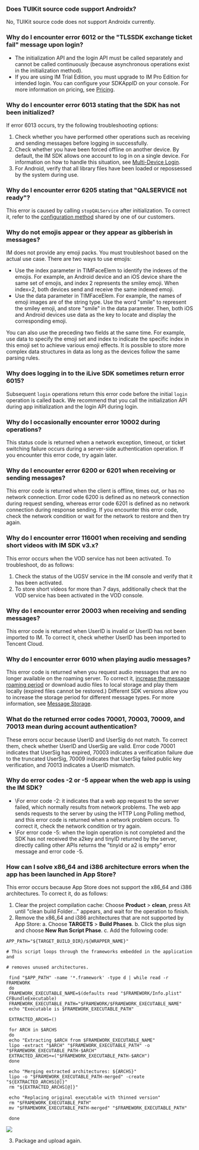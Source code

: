 ### Does TUIKit source code support Androidx?
No, TUIKit source code does not support Androidx currently.

### Why do I encounter error 6012 or the "TLSSDK exchange ticket fail" message upon login?

- The initialization API and the login API must be called separately and cannot be called continuously (because asynchronous operations exist in the initialization method).
- If you are using IM Trial Edition, you must upgrade to IM Pro Edition for intended login. You can configure your SDKAppID on your console. For more information on pricing, see [Pricing](https://intl.cloud.tencent.com/document/product/1047/34350).

### Why do I encounter error 6013 stating that the SDK has not been initialized?

If error 6013 occurs, try the following troubleshooting options:
1. Check whether you have performed other operations such as receiving and sending messages before logging in successfully.
2. Check whether you have been forced offline on another device. By default, the IM SDK allows one account to log in on a single device. For information on how to handle this situation, see [Multi-Device Login](https://intl.cloud.tencent.com/document/product/1047/33518#.E5.A4.9A.E7.AB.AF.E7.99.BB.E5.BD.95).
3. For Android, verify that all library files have been loaded or repossessed by the system during use.

### Why do I encounter error 6205 stating that "QALSERVICE not ready"?

This error is caused by calling `stopQALService` after initialization. To correct it, refer to the [configuration method](https://blog.csdn.net/qq_16131393/article/details/54895733) shared by one of our customers.

### Why do not emojis appear or they appear as gibberish in messages?

IM does not provide any emoji packs. You must troubleshoot based on the actual use case.
There are two ways to use emojis:
- Use the index parameter in TIMFaceElem to identify the indexes of the emojis. For example, an Android device and an iOS device share the same set of emojis, and index 2 represents the smiley emoji. When index=2, both devices send and receive the same indexed emoji.
- Use the data parameter in TIMFaceElem. For example, the names of emoji images are of the string type. Use the word "smile" to represent the smiley emoji, and store "smile" in the data parameter. Then, both iOS and Android devices use data as the key to locate and display the corresponding emoji.

You can also use the preceding two fields at the same time. For example, use data to specify the emoji set and index to indicate the specific index in this emoji set to achieve various emoji effects. It is possible to store more complex data structures in data as long as the devices follow the same parsing rules.

### Why does logging in to the iLive SDK sometimes return error 6015?

Subsequent `login` operations return this error code before the initial `login` operation is called back. We recommend that you call the initialization API during app initialization and the login API during login.

### Why do I occasionally encounter error 10002 during operations?

This status code is returned when a network exception, timeout, or ticket switching failure occurs during a server-side authentication operation. If you encounter this error code, try again later.

### Why do I encounter error 6200 or 6201 when receiving or sending messages?

This error code is returned when the client is offline, times out, or has no network connection. Error code 6200 is defined as no network connection during request sending, whereas error code 6201 is defined as no network connection during response sending. If you encounter this error code, check the network condition or wait for the network to restore and then try again.

### Why do I encounter error 116001 when receiving and sending short videos with IM SDK v3.x?

This error occurs when the VOD service has not been activated. To troubleshoot, do as follows:
1. Check the status of the UGSV service in the IM console and verify that it has been activated.
2. To store short videos for more than 7 days, additionally check that the VOD service has been activated in the VOD console.

### Why do I encounter error 20003 when receiving and sending messages?

This error code is returned when UserID is invalid or UserID has not been imported to IM. To correct it, check whether UserID has been imported to Tencent Cloud.

### Why do I encounter error 6010 when playing audio messages?

This error code is returned when you request audio messages that are no longer available on the roaming server. To correct it, [increase the message roaming period](https://intl.cloud.tencent.com/document/product/1047/34419#.E5.8E.86.E5.8F.B2.E6.B6.88.E6.81.AF.E5.AD.98.E5.82.A8.E6.97.B6.E9.95.BF.E9.85.8D.E7.BD.AE) or download audio files to local storage and play them locally (expired files cannot be restored.) Different SDK versions allow you to increase the storage period for different message types. For more information, see [Message Storage](https://intl.cloud.tencent.com/document/product/1047/33524#MsgType).

### What do the returned error codes 70001, 70003, 70009, and 70013 mean during account authentication?

These errors occur because UserID and UserSig do not match. To correct them, check whether UserID and UserSig are valid. Error code 70001 indicates that UserSig has expired, 70003 indicates a verification failure due to the truncated UserSig, 70009 indicates that UserSig failed public key verification, and 70013 indicates a UserID mismatch.

### Why do error codes -2 or -5 appear when the web app is using the IM SDK?

- \For error code -2: it indicates that a web app request to the server failed, which normally results from network problems. The web app sends requests to the server by using the HTTP Long Polling method, and this error code is returned when a network problem occurs. To correct it, check the network condition or try again.
- \For error code -5: when the login operation is not completed and the SDK has not received the a2key and tinyID returned by the server, directly calling other APIs returns the "tinyid or a2 is empty" error message and error code -5.

### How can I solve x86_64 and i386 architecture errors when the app has been launched in App Store?
This error occurs because App Store does not support the x86_64 and i386 architectures. To correct it, do as follows:
1. Clear the project compilation cache:
 Choose **Product** > **clean**, press Alt until "clean build Folder..." appears, and wait for the operation to finish.
2. Remove the x86_64 and i386 architectures that are not supported by App Store:
 a. Choose **TARGETS** > **Build Phases**.
 b. Click the plus sign and choose **New Run Script Phase**.
 c. Add the following code:

```
APP_PATH="${TARGET_BUILD_DIR}/${WRAPPER_NAME}"  

# This script loops through the frameworks embedded in the application and  

# removes unused architectures.  

 find "$APP_PATH" -name '*.framework' -type d | while read -r FRAMEWORK  
 do  
 FRAMEWORK_EXECUTABLE_NAME=$(defaults read "$FRAMEWORK/Info.plist" CFBundleExecutable)  
 FRAMEWORK_EXECUTABLE_PATH="$FRAMEWORK/$FRAMEWORK_EXECUTABLE_NAME"  
 echo "Executable is $FRAMEWORK_EXECUTABLE_PATH"  

 EXTRACTED_ARCHS=()  

 for ARCH in $ARCHS  
 do  
 echo "Extracting $ARCH from $FRAMEWORK_EXECUTABLE_NAME"  
 lipo -extract "$ARCH" "$FRAMEWORK_EXECUTABLE_PATH" -o "$FRAMEWORK_EXECUTABLE_PATH-$ARCH"  
 EXTRACTED_ARCHS+=("$FRAMEWORK_EXECUTABLE_PATH-$ARCH")  
 done  

 echo "Merging extracted architectures: ${ARCHS}"  
 lipo -o "$FRAMEWORK_EXECUTABLE_PATH-merged" -create "${EXTRACTED_ARCHS[@]}"  
 rm "${EXTRACTED_ARCHS[@]}"  

 echo "Replacing original executable with thinned version"  
 rm "$FRAMEWORK_EXECUTABLE_PATH"  
 mv "$FRAMEWORK_EXECUTABLE_PATH-merged" "$FRAMEWORK_EXECUTABLE_PATH"  

 done
```

 ![](https://main.qcloudimg.com/raw/f343cb4d7674d58623dfa0097d2c6484.png)

3. Package and upload again.
